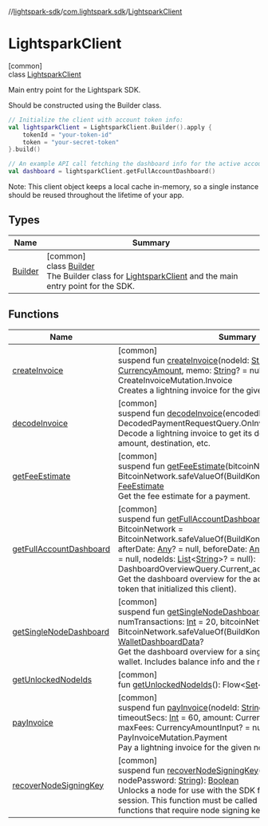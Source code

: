//[lightspark-sdk](../../../index.md)/[com.lightspark.sdk](../index.md)/[LightsparkClient](index.md)

# LightsparkClient

[common]\
class [LightsparkClient](index.md)

Main entry point for the Lightspark SDK.

Should be constructed using the Builder class.

```kotlin
// Initialize the client with account token info:
val lightsparkClient = LightsparkClient.Builder().apply {
    tokenId = "your-token-id"
    token = "your-secret-token"
}.build()

// An example API call fetching the dashboard info for the active account:
val dashboard = lightsparkClient.getFullAccountDashboard()
```

Note: This client object keeps a local cache in-memory, so a single instance should be reused throughout the lifetime of your app.

## Types

| Name | Summary |
|---|---|
| [Builder](-builder/index.md) | [common]<br>class [Builder](-builder/index.md)<br>The Builder class for [LightsparkClient](index.md) and the main entry point for the SDK. |

## Functions

| Name | Summary |
|---|---|
| [createInvoice](create-invoice.md) | [common]<br>suspend fun [createInvoice](create-invoice.md)(nodeId: [String](https://kotlinlang.org/api/latest/jvm/stdlib/kotlin/-string/index.html), amount: [CurrencyAmount](../../com.lightspark.sdk.model/-currency-amount/index.md), memo: [String](https://kotlinlang.org/api/latest/jvm/stdlib/kotlin/-string/index.html)? = null): CreateInvoiceMutation.Invoice<br>Creates a lightning invoice for the given node. |
| [decodeInvoice](decode-invoice.md) | [common]<br>suspend fun [decodeInvoice](decode-invoice.md)(encodedInvoice: [String](https://kotlinlang.org/api/latest/jvm/stdlib/kotlin/-string/index.html)): DecodedPaymentRequestQuery.OnInvoiceData?<br>Decode a lightning invoice to get its details included payment amount, destination, etc. |
| [getFeeEstimate](get-fee-estimate.md) | [common]<br>suspend fun [getFeeEstimate](get-fee-estimate.md)(bitcoinNetwork: BitcoinNetwork = BitcoinNetwork.safeValueOf(BuildKonfig.BITCOIN_NETWORK)): [FeeEstimate](../../com.lightspark.sdk.model/-fee-estimate/index.md)<br>Get the fee estimate for a payment. |
| [getFullAccountDashboard](get-full-account-dashboard.md) | [common]<br>suspend fun [getFullAccountDashboard](get-full-account-dashboard.md)(bitcoinNetwork: BitcoinNetwork = BitcoinNetwork.safeValueOf(BuildKonfig.BITCOIN_NETWORK), afterDate: [Any](https://kotlinlang.org/api/latest/jvm/stdlib/kotlin/-any/index.html)? = null, beforeDate: [Any](https://kotlinlang.org/api/latest/jvm/stdlib/kotlin/-any/index.html)? = null, nodeId: [String](https://kotlinlang.org/api/latest/jvm/stdlib/kotlin/-string/index.html)? = null, nodeIds: [List](https://kotlinlang.org/api/latest/jvm/stdlib/kotlin.collections/-list/index.html)&lt;[String](https://kotlinlang.org/api/latest/jvm/stdlib/kotlin/-string/index.html)&gt;? = null): DashboardOverviewQuery.Current_account?<br>Get the dashboard overview for the active account (for the auth token that initialized this client). |
| [getSingleNodeDashboard](get-single-node-dashboard.md) | [common]<br>suspend fun [getSingleNodeDashboard](get-single-node-dashboard.md)(nodeId: [String](https://kotlinlang.org/api/latest/jvm/stdlib/kotlin/-string/index.html), numTransactions: [Int](https://kotlinlang.org/api/latest/jvm/stdlib/kotlin/-int/index.html) = 20, bitcoinNetwork: BitcoinNetwork = BitcoinNetwork.safeValueOf(BuildKonfig.BITCOIN_NETWORK)): [WalletDashboardData](../../com.lightspark.sdk.model/-wallet-dashboard-data/index.md)?<br>Get the dashboard overview for a single node as a lightning wallet. Includes balance info and the most recent transactions. |
| [getUnlockedNodeIds](get-unlocked-node-ids.md) | [common]<br>fun [getUnlockedNodeIds](get-unlocked-node-ids.md)(): Flow&lt;[Set](https://kotlinlang.org/api/latest/jvm/stdlib/kotlin.collections/-set/index.html)&lt;[String](https://kotlinlang.org/api/latest/jvm/stdlib/kotlin/-string/index.html)&gt;&gt; |
| [payInvoice](pay-invoice.md) | [common]<br>suspend fun [payInvoice](pay-invoice.md)(nodeId: [String](https://kotlinlang.org/api/latest/jvm/stdlib/kotlin/-string/index.html), encodedInvoice: [String](https://kotlinlang.org/api/latest/jvm/stdlib/kotlin/-string/index.html), timeoutSecs: [Int](https://kotlinlang.org/api/latest/jvm/stdlib/kotlin/-int/index.html) = 60, amount: CurrencyAmountInput? = null, maxFees: CurrencyAmountInput? = null): PayInvoiceMutation.Payment<br>Pay a lightning invoice for the given node. |
| [recoverNodeSigningKey](recover-node-signing-key.md) | [common]<br>suspend fun [recoverNodeSigningKey](recover-node-signing-key.md)(nodeId: [String](https://kotlinlang.org/api/latest/jvm/stdlib/kotlin/-string/index.html), nodePassword: [String](https://kotlinlang.org/api/latest/jvm/stdlib/kotlin/-string/index.html)): [Boolean](https://kotlinlang.org/api/latest/jvm/stdlib/kotlin/-boolean/index.html)<br>Unlocks a node for use with the SDK for the current application session. This function must be called before any other functions that require node signing keys, including [payInvoice](pay-invoice.md)... |
